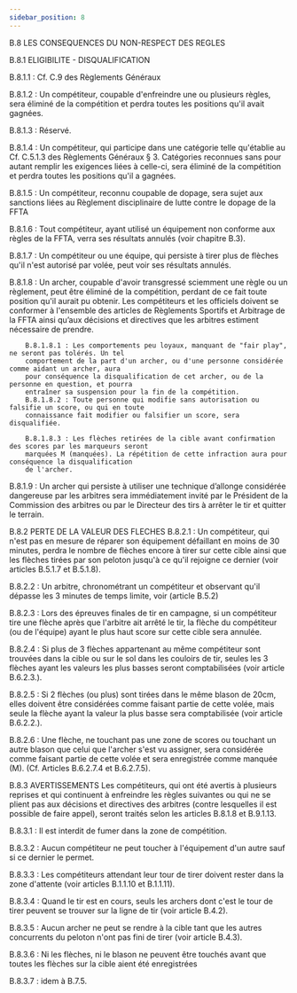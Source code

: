 ```yaml
---
sidebar_position: 8
---
```


B.8 LES CONSEQUENCES DU NON-RESPECT DES REGLES

B.8.1 ELIGIBILITE - DISQUALIFICATION

B.8.1.1 : Cf. C.9 des Règlements Généraux

B.8.1.2 : Un compétiteur, coupable d'enfreindre une ou plusieurs règles, sera éliminé de la compétition et
perdra toutes les positions qu'il avait gagnées.

B.8.1.3 : Réservé.

B.8.1.4 : Un compétiteur, qui participe dans une catégorie telle qu'établie au Cf. C.5.1.3 des Règlements
Généraux § 3. Catégories reconnues sans pour autant remplir les exigences liées à celle-ci, sera éliminé
de la compétition et perdra toutes les positions qu'il a gagnées.

B.8.1.5 : Un compétiteur, reconnu coupable de dopage, sera sujet aux sanctions liées au Règlement
disciplinaire de lutte contre le dopage de la FFTA

B.8.1.6 : Tout compétiteur, ayant utilisé un équipement non conforme aux règles de la FFTA, verra ses
résultats annulés (voir chapitre B.3).

B.8.1.7 : Un compétiteur ou une équipe, qui persiste à tirer plus de flèches qu'il n'est autorisé par volée,
peut voir ses résultats annulés.

B.8.1.8 : Un archer, coupable d'avoir transgressé sciemment une règle ou un règlement, peut être éliminé
de la compétition, perdant de ce fait toute position qu'il aurait pu obtenir. Les compétiteurs et les officiels
doivent se conformer à l'ensemble des articles de Règlements Sportifs et Arbitrage de la FFTA ainsi qu’aux
décisions et directives que les arbitres estiment nécessaire de prendre.

        B.8.1.8.1 : Les comportements peu loyaux, manquant de "fair play", ne seront pas tolérés. Un tel
        comportement de la part d'un archer, ou d'une personne considérée comme aidant un archer, aura
        pour conséquence la disqualification de cet archer, ou de la personne en question, et pourra
        entraîner sa suspension pour la fin de la compétition.
        B.8.1.8.2 : Toute personne qui modifie sans autorisation ou falsifie un score, ou qui en toute
        connaissance fait modifier ou falsifier un score, sera disqualifiée.

        B.8.1.8.3 : Les flèches retirées de la cible avant confirmation des scores par les marqueurs seront
        marquées M (manquées). La répétition de cette infraction aura pour conséquence la disqualification
        de l'archer.

B.8.1.9 : Un archer qui persiste à utiliser une technique d’allonge considérée dangereuse par les arbitres
sera immédiatement invité par le Président de la Commission des arbitres ou par le Directeur des tirs à
arrêter le tir et quitter le terrain.

B.8.2 PERTE DE LA VALEUR DES FLECHES
B.8.2.1 : Un compétiteur, qui n'est pas en mesure de réparer son équipement défaillant en moins de 30
minutes, perdra le nombre de flèches encore à tirer sur cette cible ainsi que les flèches tirées par son
peloton jusqu'à ce qu'il rejoigne ce dernier (voir articles B.5.1.7 et B.5.1.8).

B.8.2.2 : Un arbitre, chronométrant un compétiteur et observant qu'il dépasse les 3 minutes de temps
limite, voir (article B.5.2)

B.8.2.3 : Lors des épreuves finales de tir en campagne, si un compétiteur tire une flèche après que l'arbitre
ait arrêté le tir, la flèche du compétiteur (ou de l'équipe) ayant le plus haut score sur cette cible sera annulée.

B.8.2.4 : Si plus de 3 flèches appartenant au même compétiteur sont trouvées dans la cible ou sur le sol
dans les couloirs de tir, seules les 3 flèches ayant les valeurs les plus basses seront comptabilisées (voir
article B.6.2.3.).

B.8.2.5 : Si 2 flèches (ou plus) sont tirées dans le même blason de 20cm, elles doivent être considérées
comme faisant partie de cette volée, mais seule la flèche ayant la valeur la plus basse sera comptabilisée
(voir article B.6.2.2.).

B.8.2.6 : Une flèche, ne touchant pas une zone de scores ou touchant un autre blason que celui que l'archer
s'est vu assigner, sera considérée comme faisant partie de cette volée et sera enregistrée comme
manquée (M). (Cf. Articles B.6.2.7.4 et B.6.2.7.5).

B.8.3 AVERTISSEMENTS
Les compétiteurs, qui ont été avertis à plusieurs reprises et qui continuent à enfreindre les règles suivantes
ou qui ne se plient pas aux décisions et directives des arbitres (contre lesquelles il est possible de faire
appel), seront traités selon les articles B.8.1.8 et B.9.1.13.

B.8.3.1 : Il est interdit de fumer dans la zone de compétition.

B.8.3.2 : Aucun compétiteur ne peut toucher à l'équipement d'un autre sauf si ce dernier le permet.

B.8.3.3 : Les compétiteurs attendant leur tour de tirer doivent rester dans la zone d'attente (voir articles
B.1.1.10 et B.1.1.11).

B.8.3.4 : Quand le tir est en cours, seuls les archers dont c'est le tour de tirer peuvent se trouver sur la
ligne de tir (voir article B.4.2).

B.8.3.5 : Aucun archer ne peut se rendre à la cible tant que les autres concurrents du peloton n'ont pas
fini de tirer (voir article B.4.3).

B.8.3.6 : Ni les flèches, ni le blason ne peuvent être touchés avant que toutes les flèches sur la cible aient
été enregistrées

B.8.3.7 : idem à B.7.5.

